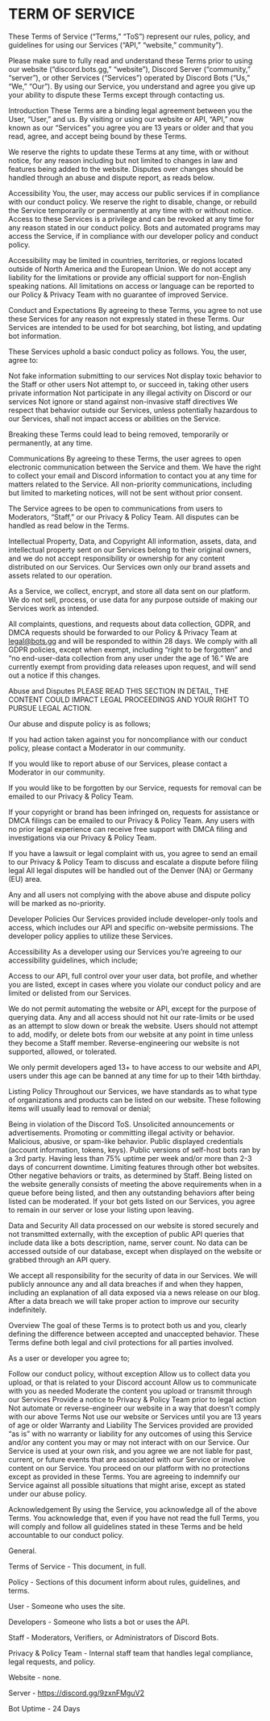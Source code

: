 # TERM OF SERVICE
These Terms of Service (“Terms,” “ToS”) represent our rules, policy, and guidelines for using our Services (“API,” “website,” community”).

Please make sure to fully read and understand these Terms prior to using our website (“discord.bots.gg,” “website”), Discord Server (“community,” “server”), or other Services (“Services”) operated by Discord Bots (“Us,” “We,” “Our”). By using our Service, you understand and agree you give up your ability to dispute these Terms except through contacting us.

Introduction These Terms are a binding legal agreement between you the User, “User,” and us. By visiting or using our website or API, “API,” now known as our “Services” you agree you are 13 years or older and that you read, agree, and accept being bound by these Terms.

We reserve the rights to update these Terms at any time, with or without notice, for any reason including but not limited to changes in law and features being added to the website. Disputes over changes should be handled through an abuse and dispute report, as reads below.

Accessibility You, the user, may access our public services if in compliance with our conduct policy. We reserve the right to disable, change, or rebuild the Service temporarily or permanently at any time with or without notice. Access to these Services is a privilege and can be revoked at any time for any reason stated in our conduct policy. Bots and automated programs may access the Service, if in compliance with our developer policy and conduct policy.

Accessibility may be limited in countries, territories, or regions located outside of North America and the European Union. We do not accept any liability for the limitations or provide any official support for non-English speaking nations. All limitations on access or language can be reported to our Policy & Privacy Team with no guarantee of improved Service.

Conduct and Expectations By agreeing to these Terms, you agree to not use these Services for any reason not expressly stated in these Terms. Our Services are intended to be used for bot searching, bot listing, and updating bot information.

These Services uphold a basic conduct policy as follows. You, the user, agree to:

Not fake information submitting to our services Not display toxic behavior to the Staff or other users Not attempt to, or succeed in, taking other users private information Not participate in any illegal activity on Discord or our services Not ignore or stand against non-invasive staff directives We respect that behavior outside our Services, unless potentially hazardous to our Services, shall not impact access or abilities on the Service.

Breaking these Terms could lead to being removed, temporarily or permanently, at any time.

Communications By agreeing to these Terms, the user agrees to open electronic communication between the Service and them. We have the right to collect your email and Discord information to contact you at any time for matters related to the Service. All non-priority communications, including but limited to marketing notices, will not be sent without prior consent.

The Service agrees to be open to communications from users to Moderators, “Staff,” or our Privacy & Policy Team. All disputes can be handled as read below in the Terms.

Intellectual Property, Data, and Copyright All information, assets, data, and intellectual property sent on our Services belong to their original owners, and we do not accept responsibility or ownership for any content distributed on our Services. Our Services own only our brand assets and assets related to our operation.

As a Service, we collect, encrypt, and store all data sent on our platform. We do not sell, process, or use data for any purpose outside of making our Services work as intended.

All complaints, questions, and requests about data collection, GDPR, and DMCA requests should be forwarded to our Policy & Privacy Team at legal@bots.gg and will be responded to within 28 days. We comply with all GDPR policies, except when exempt, including “right to be forgotten” and “no end-user-data collection from any user under the age of 16.” We are currently exempt from providing data releases upon request, and will send out a notice if this changes.

Abuse and Disputes PLEASE READ THIS SECTION IN DETAIL, THE CONTENT COULD IMPACT LEGAL PROCEEDINGS AND YOUR RIGHT TO PURSUE LEGAL ACTION.

Our abuse and dispute policy is as follows;

If you had action taken against you for noncompliance with our conduct policy, please contact a Moderator in our community.

If you would like to report abuse of our Services, please contact a Moderator in our community.

If you would like to be forgotten by our Service, requests for removal can be emailed to our Privacy & Policy Team.

If your copyright or brand has been infringed on, requests for assistance or DMCA filings can be emailed to our Privacy & Policy Team. Any users with no prior legal experience can receive free support with DMCA filing and investigations via our Privacy & Policy Team.

If you have a lawsuit or legal complaint with us, you agree to send an email to our Privacy & Policy Team to discuss and escalate a dispute before filing legal All legal disputes will be handled out of the Denver (NA) or Germany (EU) area.

Any and all users not complying with the above abuse and dispute policy will be marked as no-priority.

Developer Policies Our Services provided include developer-only tools and access, which includes our API and specific on-website permissions. The developer policy applies to utilize these Services.

Accessibility As a developer using our Services you’re agreeing to our accessibility guidelines, which include;

Access to our API, full control over your user data, bot profile, and whether you are listed, except in cases where you violate our conduct policy and are limited or delisted from our Services.

We do not permit automating the website or API, except for the purpose of querying data. Any and all access should not hit our rate-limits or be used as an attempt to slow down or break the website. Users should not attempt to add, modify, or delete bots from our website at any point in time unless they become a Staff member. Reverse-engineering our website is not supported, allowed, or tolerated.

We only permit developers aged 13+ to have access to our website and API, users under this age can be banned at any time for up to their 14th birthday.

Listing Policy Throughout our Services, we have standards as to what type of organizations and products can be listed on our website. These following items will usually lead to removal or denial;

Being in violation of the Discord ToS. Unsolicited announcements or advertisements. Promoting or committing illegal activity or behavior. Malicious, abusive, or spam-like behavior. Public displayed credentials (account information, tokens, keys). Public versions of self-host bots ran by a 3rd party. Having less than 75% uptime per week and/or more than 2-3 days of concurrent downtime. Limiting features through other bot websites. Other negative behaviors or traits, as determined by Staff. Being listed on the website generally consists of meeting the above requirements when in a queue before being listed, and then any outstanding behaviors after being listed can be moderated. If your bot gets listed on our Services, you agree to remain in our server or lose your listing upon leaving.

Data and Security All data processed on our website is stored securely and not transmitted externally, with the exception of public API queries that include data like a bots description, name, server count. No data can be accessed outside of our database, except when displayed on the website or grabbed through an API query.

We accept all responsibility for the security of data in our Services. We will publicly announce any and all data breaches if and when they happen, including an explanation of all data exposed via a news release on our blog. After a data breach we will take proper action to improve our security indefinitely.

Overview The goal of these Terms is to protect both us and you, clearly defining the difference between accepted and unaccepted behavior. These Terms define both legal and civil protections for all parties involved.

As a user or developer you agree to;

Follow our conduct policy, without exception Allow us to collect data you upload, or that is related to your Discord account Allow us to communicate with you as needed Moderate the content you upload or transmit through our Services Provide a notice to Privacy & Policy Team prior to legal action Not automate or reverse-engineer our website in a way that doesn’t comply with our above Terms Not use our website or Services until you are 13 years of age or older Warranty and Liability The Services provided are provided “as is” with no warranty or liability for any outcomes of using this Service and/or any content you may or may not interact with on our Service. Our Service is used at your own risk, and you agree we are not liable for past, current, or future events that are associated with our Service or involve content on our Service. You proceed on our platform with no protections except as provided in these Terms. You are agreeing to indemnify our Service against all possible situations that might arise, except as stated under our abuse policy.

Acknowledgement By using the Service, you acknowledge all of the above Terms. You acknowledge that, even if you have not read the full Terms, you will comply and follow all guidelines stated in these Terms and be held accountable to our conduct policy.

General.

Terms of Service - This document, in full.

Policy - Sections of this document inform about rules, guidelines, and terms.

User - Someone who uses the site.

Developers - Someone who lists a bot or uses the API.

Staff - Moderators, Verifiers, or Administrators of Discord Bots.

Privacy & Policy Team - Internal staff team that handles legal compliance, legal requests, and policy.

Website - none.

Server - https://discord.gg/9zxnFMguV2

Bot Uptime - 24 Days
